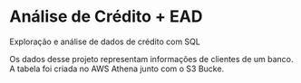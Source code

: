 # Análise de Crédito + EAD

Exploração e análise de dados de crédito com SQL

Os dados desse projeto representam informações de clientes de um banco. A tabela foi criada no AWS Athena junto com o S3 Bucke.
